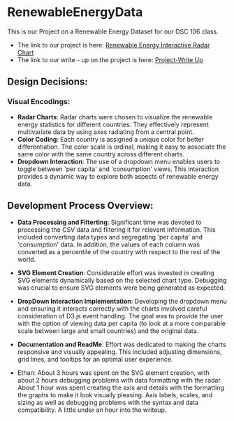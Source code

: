 # RenewableEnergyData

This is our Project on a Renewable Energy Dataset for our DSC 106 class.
* The link to our project is here: [Renewable Energy Interactive Radar Chart](https://etvoucsd.github.io/RenewableEnergyData/dsc106project3final.html)
* The link to our write - up on the project is here: [Project-Write Up](https://docs.google.com/document/d/18UMJkuv8YmAhcdcIO0NX3_Q94d4zSPBmvuL4zOwM5lg/edit)

## Design Decisions:
### Visual Encodings:
* **Radar Charts**: Radar charts were chosen to visualize the renewable energy statistics for different countries. They effectively represent multivariate data by using axes radiating from a central point.
*  **Color Coding**: Each country is assigned a unique color for better differentiation. The color scale is ordinal, making it easy to associate the same color with the same country across different charts.
*  **Dropdown Interaction**: The use of a dropdown menu enables users to toggle between 'per capita' and 'consumption' views. This interaction provides a dynamic way to explore both aspects of renewable energy data.

## Development Process Overview:
* **Data Processing and Filterting**: Significant time was devoted to processing the CSV data and filtering it for relevant information. This included converting data types and segregating 'per capita' and 'consumption' data. In addition, the values of each column was converted as a percentile of the country with respect to the rest of the world.
* **SVG Element Creation**: Considerable effort was invested in creating SVG elements dynamically based on the selected chart type. Debugging was crucial to ensure SVG elements were being generated as expected.
*  **DropDown Interaction Implementation**: Developing the dropdown menu and ensuring it interacts correctly with the charts involved careful consideration of D3.js event handling. The goal was to provide the user with the option of viewing data per capita (to look at a more comparable scale between large and small countries) and the original data.
* **Documentation and ReadMe**: Effort was dedicated to making the charts responsive and visually appealing. This included adjusting dimensions, grid lines, and tooltips for an optimal user experience.

* Ethan: About 3 hours was spent on the SVG element creation, with about 2 hours debugging problems with data formatting with the radar. About 1 hour was spent creating the axis and details with the formatting the graphs to make it look visually pleasing. Axis labels, scales, and sizing as well as debugging problems with the syntax and data compatibility. A little under an hour into the writeup.
